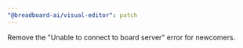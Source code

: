 ```yaml
---
"@breadboard-ai/visual-editor": patch
---
```


Remove the "Unable to connect to board server" error for newcomers.
